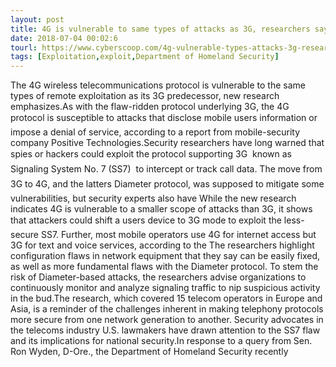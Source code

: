 ```yaml
---
layout: post
title: 4G is vulnerable to same types of attacks as 3G, researchers say
date: 2018-07-04 00:02:6
tourl: https://www.cyberscoop.com/4g-vulnerable-types-attacks-3g-researchers-say/?category_news=technology
tags: [Exploitation,exploit,Department of Homeland Security]
---
```

The 4G wireless telecommunications protocol is vulnerable to the same types of remote exploitation as its 3G predecessor, new research emphasizes.As with the flaw-ridden protocol underlying 3G, the 4G protocol is susceptible to attacks that disclose mobile users information or impose a denial of service, according to a report from mobile-security company Positive Technologies.Security researchers have long warned that spies or hackers could exploit the protocol supporting 3G  known as Signaling System No. 7 (SS7)  to intercept or track call data. The move from 3G to 4G, and the latters Diameter protocol, was supposed to mitigate some vulnerabilities, but security experts also have While the new research indicates 4G is vulnerable to a smaller scope of attacks than 3G, it shows that attackers could shift a users device to 3G mode to exploit the less-secure SS7. Further, most mobile operators use 4G for internet access but 3G for text and voice services, according to the The researchers highlight configuration flaws in network equipment that they say can be easily fixed, as well as more fundamental flaws with the Diameter protocol. To stem the risk of Diameter-based attacks, the researchers advise organizations to continuously monitor and analyze signaling traffic to nip suspicious activity in the bud.The research, which covered 15 telecom operators in Europe and Asia, is a reminder of the challenges inherent in making telephony protocols more secure from one network generation to another. Security advocates in the telecoms industry U.S. lawmakers have drawn attention to the SS7 flaw and its implications for national security.In response to a query from Sen. Ron Wyden, D-Ore., the Department of Homeland Security recently 